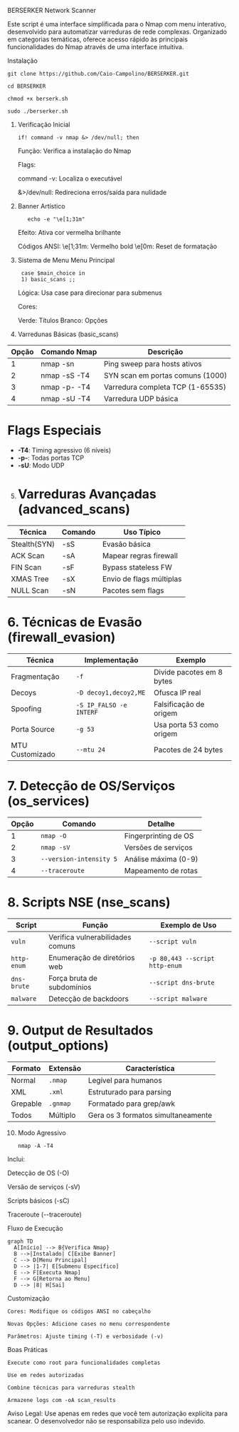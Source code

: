 BERSERKER Network Scanner 

Este script é uma interface simplificada para o Nmap com menu interativo, desenvolvido para automatizar varreduras de rede complexas. Organizado em categorias temáticas, oferece acesso rápido às principais funcionalidades do Nmap através de uma interface intuitiva.

Instalação

    git clone https://github.com/Caio-Campolino/BERSERKER.git

    cd BERSERKER

    chmod +x berserk.sh

    sudo ./berserker.sh

1. Verificação Inicial
   
       if! command -v nmap &> /dev/null; then
    Função: Verifica a instalação do Nmap

    Flags:

   command -v: Localiza o executável

   &>/dev/null: Redireciona erros/saída para nulidade

2. Banner Artístico

          echo -e "\e[1;31m"

    Efeito: Ativa cor vermelha brilhante

    Códigos ANSI:
\e[1;31m: Vermelho bold
\e[0m: Reset de formatação

3. Sistema de Menu
Menu Principal

        case $main_choice in
        1) basic_scans ;;

    Lógica: Usa case para direcionar para submenus

    Cores:

   Verde: Títulos
   Branco: Opções



4. Varredunas Básicas (basic_scans)

| Opção | Comando Nmap       | Descrição                                |
|-------|--------------------|------------------------------------------|
| 1     | nmap -sn           | Ping sweep para hosts ativos            |
| 2     | nmap -sS -T4       | SYN scan em portas comuns (1000)         |
| 3     | nmap -p- -T4       | Varredura completa TCP (1-65535)         |
| 4     | nmap -sU -T4       | Varredura UDP básica                     |


# Flags Especiais

- **-T4**: Timing agressivo (6 níveis)
- **-p-**: Todas portas TCP
- **-sU**: Modo UDP



5. # Varreduras Avançadas (advanced_scans)

| Técnica        | Comando | Uso Típico               |
|----------------|---------|--------------------------|
| Stealth(SYN)   | -sS     | Evasão básica            |
| ACK Scan       | -sA     | Mapear regras firewall   |
| FIN Scan       | -sF     | Bypass stateless FW      |
| XMAS Tree      | -sX     | Envio de flags múltiplas |
| NULL Scan      | -sN     | Pacotes sem flags        |


# 6. Técnicas de Evasão (firewall_evasion)

| Técnica         | Implementação                     | Exemplo                                   |
|-----------------|-----------------------------------|-------------------------------------------|
| Fragmentação    | `-f`                              | Divide pacotes em 8 bytes                 |
| Decoys          | `-D decoy1,decoy2,ME`             | Ofusca IP real                            |
| Spoofing        | `-S IP_FALSO -e INTERF`           | Falsificação de origem                    |
| Porta Source    | `-g 53`                           | Usa porta 53 como origem                  |
| MTU Customizado | `--mtu 24`                        | Pacotes de 24 bytes                       |

# 7. Detecção de OS/Serviços (os_services)

| Opção               | Comando                     | Detalhe                          |
|---------------------|-----------------------------|----------------------------------|
| 1                   | `nmap -O`                   | Fingerprinting de OS            |
| 2                   | `nmap -sV`                  | Versões de serviços             |
| 3                   | `--version-intensity 5`     | Análise máxima (0-9)            |
| 4                   | `--traceroute`              | Mapeamento de rotas             |


# 8. Scripts NSE (nse_scans)

| Script       | Função                                | Exemplo de Uso                     |
|--------------|---------------------------------------|------------------------------------|
| `vuln`       | Verifica vulnerabilidades comuns      | `--script vuln`                   |
| `http-enum`  | Enumeração de diretórios web          | `-p 80,443 --script http-enum`    |
| `dns-brute`  | Força bruta de subdomínios            | `--script dns-brute`              |
| `malware`    | Detecção de backdoors                 | `--script malware`                |


# 9. Output de Resultados (output_options)

| Formato      | Extensão   | Característica                          |
|--------------|------------|-----------------------------------------|
| Normal       | `.nmap`    | Legível para humanos                    |
| XML          | `.xml`     | Estruturado para parsing                |
| Grepable     | `.gnmap`   | Formatado para grep/awk                 |
| Todos        | Múltiplo   | Gera os 3 formatos simultaneamente      |

10. Modo Agressivo

        nmap -A -T4

Inclui:

   Detecção de OS (-O)

   Versão de serviços (-sV)

   Scripts básicos (-sC)

  Traceroute (--traceroute)

Fluxo de Execução

    graph TD
      A[Início] --> B{Verifica Nmap}
      B -->|Instalado| C[Exibe Banner]
      C --> D[Menu Principal]
      D --> |1-7| E[Submenu Específico]
      E --> F[Executa Nmap]
      F --> G[Retorna ao Menu]
      D --> |8| H[Sai]

Customização

    Cores: Modifique os códigos ANSI no cabeçalho

    Novas Opções: Adicione cases no menu correspondente

    Parâmetros: Ajuste timing (-T) e verbosidade (-v)

Boas Práticas

    Execute como root para funcionalidades completas

    Use em redes autorizadas

    Combine técnicas para varreduras stealth

    Armazene logs com -oA scan_results

Aviso Legal: Use apenas em redes que você tem autorização explícita para scanear. O desenvolvedor não se responsabiliza pelo uso indevido.
